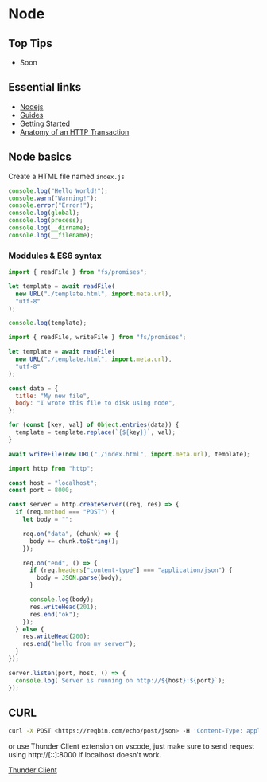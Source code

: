 # Node

## Top Tips

- Soon

## Essential links

- [Nodejs](https://nodejs.org/en/)
- [Guides](https://nodejs.org/en/docs/guides)
- [Getting Started](https://nodejs.org/en/docs/guides/getting-started-guide)
- [Anatomy of an HTTP Transaction](https://nodejs.org/en/docs/guides/anatomy-of-an-http-transaction)

## Node basics

Create a HTML file named ```index.js```

```js
console.log("Hello World!");
console.warn("Warning!");
console.error("Error!");
console.log(global);
console.log(process);
console.log(__dirname);
console.log(__filename);
```

### Moddules & ES6 syntax

```js
import { readFile } from "fs/promises";

let template = await readFile(
  new URL("./template.html", import.meta.url),
  "utf-8"
);

console.log(template);
```

```js
import { readFile, writeFile } from "fs/promises";

let template = await readFile(
  new URL("./template.html", import.meta.url),
  "utf-8"
);

const data = {
  title: "My new file",
  body: "I wrote this file to disk using node",
};

for (const [key, val] of Object.entries(data)) {
  template = template.replace(`{${key}}`, val);
}

await writeFile(new URL("./index.html", import.meta.url), template);
```

```js
import http from "http";

const host = "localhost";
const port = 8000;

const server = http.createServer((req, res) => {
  if (req.method === "POST") {
    let body = "";

    req.on("data", (chunk) => {
      body += chunk.toString();
    });

    req.on("end", () => {
      if (req.headers["content-type"] === "application/json") {
        body = JSON.parse(body);
      }

      console.log(body);
      res.writeHead(201);
      res.end("ok");
    });
  } else {
    res.writeHead(200);
    res.end("hello from my server");
  }
});

server.listen(port, host, () => {
  console.log(`Server is running on http://${host}:${port}`);
});
```

## CURL

```bash
curl -X POST <https://reqbin.com/echo/post/json> -H 'Content-Type: application/json' -d '{"login":"my_login","password":"my_password"}'
```

or use Thunder Client extension on vscode, just make sure to send request using http://[::]:8000 if localhost doesn't work.

[Thunder Client](https://marketplace.visualstudio.com/items?itemName=rangav.vscode-thunder-client)
